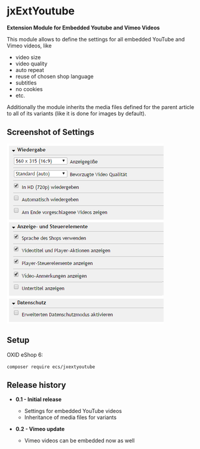 # jxExtYoutube

**Extension Module for Embedded Youtube and Vimeo Videos**

This module allows to define the settings for all embedded YouTube and Vimeo videos, like

- video size
- video quality
- auto repeat
- reuse of chosen shop language
- subtitles
- no cookies
- etc.

Additionally the module inherits the media files defined for the parent article to all of its variants (like it is done for images by default).

## Screenshot of Settings ##
![show products and customers](/docs/img/settings-de.png)


## Setup ##

OXID eShop 6:

`composer require ecs/jxextyoutube`  


## Release history ##

- **0.1 - Initial release**
	- Settings for embedded YouTube videos
	- Inheritance of media files for variants  

- **0.2 - Vimeo update**
	- Vimeo videos can be embedded now as well
